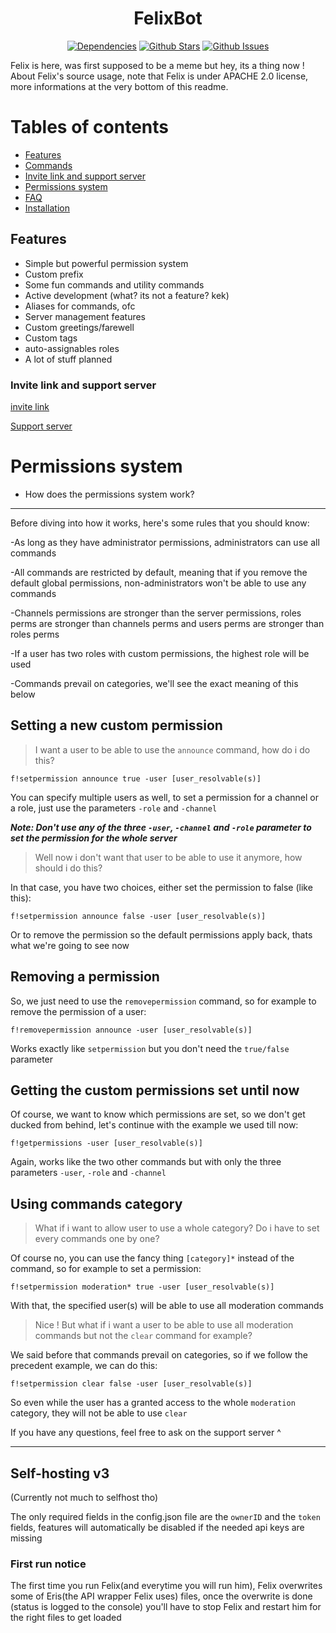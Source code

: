 <h1 align="center"> FelixBot </h1>
  <p align="center">
    <a href="https://david-dm.org/ParadoxalCorp/FelixBot" target="_blank"><img src="https://david-dm.org/ParadoxalCorp/FelixBot/status.svg" alt="Dependencies"></a>
    <a href="https://github.com/ParadoxalCorp/FelixBot/blob/master" target="_blank"><img src="https://img.shields.io/github/stars/ParadoxalCorp/FelixBot.svg?style=social&label=Star" alt="Github Stars"></a>
    <a href="https://github.com/ParadoxalCorp/FelixBot/issues" target="_blank"><img src="https://img.shields.io/github/issues/ParadoxalCorp/FelixBot.svg" alt="Github Issues"></a>
  </p>

Felix is here, was first supposed to be a meme but hey, its a thing now ! 
About Felix's source usage, note that Felix is under APACHE 2.0 license, more informations at the very bottom of this readme.
# Tables of contents
* [Features](https://github.com/ParadoxOrigins/FelixBot/blob/master/README.md#features)
* [Commands](https://github.com/ParadoxOrigins/FelixBot/wiki/Generic)
* [Invite link and support server](https://github.com/ParadoxOrigins/FelixBot/blob/master/README.md#invite-link-and-support-server)
* [Permissions system](https://github.com/ParadoxalCorp/FelixBot/blob/master/README.md#permissions-system)
* [FAQ](https://github.com/ParadoxOrigins/FelixBot/wiki/FAQ)
* [Installation](https://github.com/ParadoxOrigins/FelixBot/wiki/Linux)
## Features
* Simple but powerful permission system
* Custom prefix
* Some fun commands and utility commands
* Active development (what? its not a feature? kek)
* Aliases for commands, ofc
* Server management features
* Custom greetings/farewell
* Custom tags
* auto-assignables roles
* A lot of stuff planned
### Invite link and support server
[invite link](https://discordapp.com/oauth2/authorize?&client_id=327144735359762432&scope=bot&permissions=2146950271)

[Support server](https://discord.gg/Ud49hQJ)
# Permissions system
* How does the permissions system work?
----
Before diving into how it works, here's some rules that you should know:

-As long as they have administrator permissions, administrators can use all commands

-All commands are restricted by default, meaning that if you remove the default global permissions, non-administrators won't be able to use any commands

-Channels permissions are stronger than the server permissions, roles perms are stronger than channels perms and users perms are stronger than roles perms

-If a user has two roles with custom permissions, the highest role will be used

-Commands prevail on categories, we'll see the exact meaning of this below

## Setting a new custom permission
> I want a user to be able to use the `announce` command, how do i do this?

`f!setpermission announce true -user [user_resolvable(s)]`

You can specify multiple users as well,  to set a permission for a channel or a role, just use the parameters `-role` and `-channel`

***Note: Don't use any of the three `-user`, `-channel` and `-role` parameter to set the permission for the whole server***
> Well now i don't want that user to be able to use it anymore, how should i do this?

In that case, you have two choices, either set the permission to false (like this):

`f!setpermission announce false -user [user_resolvable(s)]`

Or to remove the permission so the default permissions apply back, thats what we're going to see now
## Removing a permission
So, we just need to use the `removepermission` command, so for example to remove the permission of a user:

`f!removepermission announce -user [user_resolvable(s)]`

Works exactly like `setpermission` but you don't need the `true/false` parameter

## Getting the custom permissions set until now
Of course, we want to know which permissions are set, so we don't get ducked from behind, let's continue with the example we used till now:

`f!getpermissions -user [user_resolvable(s)]`

Again, works like the two other commands but with only the three parameters `-user`, `-role` and `-channel`

## Using commands category
> What if i want to allow user to use a whole category? Do i have to set every commands one by one?

Of course no, you can use the fancy thing `[category]*` instead of the command, so for example to set a permission:

`f!setpermission moderation* true -user [user_resolvable(s)]`

With that, the specified user(s) will be able to use all moderation commands

> Nice ! But what if i want a user to be able to use all moderation commands but not the `clear` command for example?

We said before that commands prevail on categories, so if we follow the precedent example, we can do this:

`f!setpermission clear false -user [user_resolvable(s)]` 

So even while the user has a granted access to the whole `moderation` category, they will not be able to use `clear`

If you have any questions, feel free to ask on the support server ^

----

## Self-hosting v3
(Currently not much to selfhost tho)

The only required fields in the config.json file are the `ownerID` and the `token` fields, features will automatically be disabled if the needed api keys are missing

### First run notice
The first time you run Felix(and everytime you will run him), Felix overwrites some of Eris(the API wrapper Felix uses) files, once the overwrite is done (status is logged to the console) you'll have to stop Felix and restart him for the right files to get loaded

